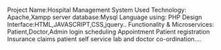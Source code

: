Project Name:Hospital Management System
Used Technology:
Apache,Xampp server
database:Mysql
Language using: PHP
Design Interface:HTML,JAVASCRIPT,CSS,jquery..
Functionality & Microservices:
Patient,Doctor,Admin login
scheduling Appointment
Patient registration
Insurance claims
patient self service
lab and doctor co-ordination....
